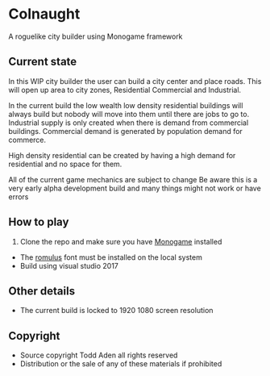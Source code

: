 
# Colnaught
A roguelike city builder using Monogame framework


## Current state
In this WIP city builder the user can build a city center and place roads.
This will open up area to city zones, Residential Commercial and Industrial.

In the current build the low wealth low density residential buildings will always build but nobody will move into them until there are jobs to go to.
Industrial supply is only created when there is demand from commercial buildings.
Commercial demand is generated by population demand for commerce.

High density residential can be created by having a high demand for residential and no space for them.

All of the current game mechanics are subject to change
Be aware this is a very early alpha development build and many things might not work or have errors

## How to play

1. Clone the repo and make sure you have [Monogame](http://www.monogame.net/) installed
* The [romulus](https://www.dafont.com/romulus.font) font must be installed on the local system
* Build using visual studio 2017

## Other details
* The current build is locked to 1920 1080 screen resolution

## Copyright
* Source copyright Todd Aden all rights reserved
* Distribution or the sale of any of these materials if prohibited
